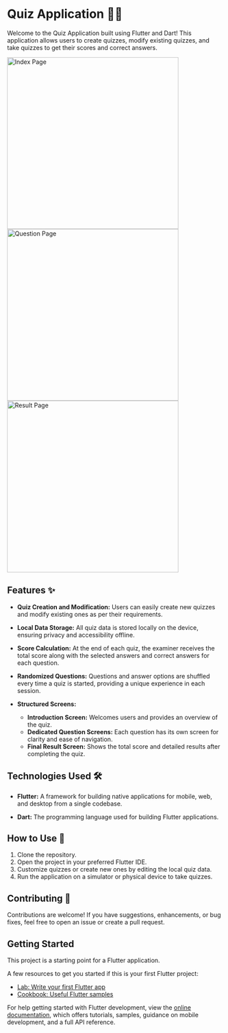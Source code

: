 # Quiz Application 📝📱

Welcome to the Quiz Application built using Flutter and Dart! This application allows users to create quizzes, modify existing quizzes, and take quizzes to get their scores and correct answers.

<img src="https://github.com/Ankzcoder/Quiz-Application-/blob/master/final_UI/indexPage.png" alt="Index Page" width="400">

<img src="https://github.com/Ankzcoder/Quiz-Application-/blob/master/final_UI/ques_page.png" alt="Question Page" width="400">

<img src="https://github.com/Ankzcoder/Quiz-Application-/blob/master/final_UI/result_page.png" alt="Result Page" width="400">

## Features ✨

- **Quiz Creation and Modification:** Users can easily create new quizzes and modify existing ones as per their requirements.
  
- **Local Data Storage:** All quiz data is stored locally on the device, ensuring privacy and accessibility offline.

- **Score Calculation:** At the end of each quiz, the examiner receives the total score along with the selected answers and correct answers for each question.

- **Randomized Questions:** Questions and answer options are shuffled every time a quiz is started, providing a unique experience in each session.

- **Structured Screens:**
  - **Introduction Screen:** Welcomes users and provides an overview of the quiz.
  - **Dedicated Question Screens:** Each question has its own screen for clarity and ease of navigation.
  - **Final Result Screen:** Shows the total score and detailed results after completing the quiz.
## Technologies Used 🛠️

- **Flutter:** A framework for building native applications for mobile, web, and desktop from a single codebase.
  
- **Dart:** The programming language used for building Flutter applications.

## How to Use 🚀

1. Clone the repository.
2. Open the project in your preferred Flutter IDE.
3. Customize quizzes or create new ones by editing the local quiz data.
4. Run the application on a simulator or physical device to take quizzes.

## Contributing 🤝

Contributions are welcome! If you have suggestions, enhancements, or bug fixes, feel free to open an issue or create a pull request.

## Getting Started

This project is a starting point for a Flutter application.

A few resources to get you started if this is your first Flutter project:

- [Lab: Write your first Flutter app](https://docs.flutter.dev/get-started/codelab)
- [Cookbook: Useful Flutter samples](https://docs.flutter.dev/cookbook)

For help getting started with Flutter development, view the
[online documentation](https://docs.flutter.dev/), which offers tutorials,
samples, guidance on mobile development, and a full API reference.
